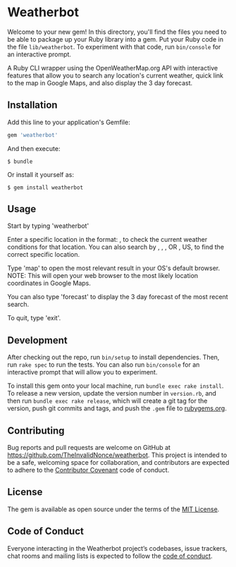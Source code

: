 # Weatherbot

Welcome to your new gem! In this directory, you'll find the files you need to be able to package up your Ruby library into a gem. Put your Ruby code in the file `lib/weatherbot`. To experiment with that code, run `bin/console` for an interactive prompt.

A Ruby CLI wrapper using the OpenWeatherMap.org API with interactive features that allow you to search any location's current weather, quick link to the map in Google Maps, and also display the 3 day forecast.

## Installation

Add this line to your application's Gemfile:

```ruby
gem 'weatherbot'
```

And then execute:

    $ bundle

Or install it yourself as:

    $ gem install weatherbot

## Usage
Start by typing 'weatherbot'

Enter a specific location in the format: <location>, <country> to check the current weather conditions for that location. You can also search by <location>, <state>, <country>, OR  <zipcode>, US, to find the correct specific location.

Type 'map' to open the most relevant result in your OS's default browser.
NOTE: This will open your web browser to the most likely location coordinates in Google Maps.

You can also type 'forecast' to display the 3 day forecast of the most recent search.

To quit, type 'exit'.

## Development

After checking out the repo, run `bin/setup` to install dependencies. Then, run `rake spec` to run the tests. You can also run `bin/console` for an interactive prompt that will allow you to experiment.

To install this gem onto your local machine, run `bundle exec rake install`. To release a new version, update the version number in `version.rb`, and then run `bundle exec rake release`, which will create a git tag for the version, push git commits and tags, and push the `.gem` file to [rubygems.org](https://rubygems.org).

## Contributing

Bug reports and pull requests are welcome on GitHub at https://github.com/TheInvalidNonce/weatherbot. This project is intended to be a safe, welcoming space for collaboration, and contributors are expected to adhere to the [Contributor Covenant](http://contributor-covenant.org) code of conduct.

## License

The gem is available as open source under the terms of the [MIT License](http://opensource.org/licenses/MIT).

## Code of Conduct

Everyone interacting in the Weatherbot project’s codebases, issue trackers, chat rooms and mailing lists is expected to follow the [code of conduct](https://github.com/TheInvalidNonce/weatherbot/blob/master/CODE_OF_CONDUCT.md).
